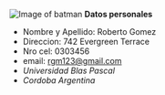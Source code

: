 ![Image of batman](https://lh3.googleusercontent.com/proxy/V3xT-vJcvhjCTzVhUELqP9drk92FxVrUBOff101WHDsaFeqqKRAFKW5JBhNrZuFTEr3jEps0aEzKqgHLq5ebwbYSZdu_Cez6frD9k5dPUZlshEhTfEm5dt2c6RG1Sm3y6Vp_Rw5ztW0)
**Datos personales**

* Nombre y Apellido: Roberto Gomez
* Direccion: 742 Evergreen Terrace
* Nro cel: 0303456
* email: rgm123@gmail.com
* *Universidad Blas Pascal*
* *Cordoba Argentina*